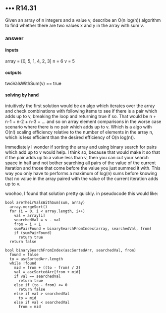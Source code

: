 ## ••• R14.31 

Given an array of n integers and a value v, describe an O(n log(n)) algorithm to find whether there are two values x and y in the array with sum v.

### answer

#### inputs

array = [0, 5, 1, 4, 2, 3]
n = 6
v = 5

#### outputs

twoValsWithSum(v) == true

#### solving by hand

intuitively the first solution would be an algo which iterates over the array and check combinations with following items to see if there is a pair which adds up to v, breaking the loop and returning true if so. That would be n + n-1 + n-2 + n-3 + ... and so on array element comparisons in the worse case scenario where there is no pair which adds up to v. Which is a algo with O(n!) scaling efficiency relative to the number of elements in the array n, which is less efficient than the desired efficiency of O(n log(n)).

Immediately I wonder if sorting the array and using binary search for pairs which add up to v would help. I think so, because that would make it so that if the pair adds up to a value less than v, then you can cut your search space in half and not bother searching all pairs of the value of the current iteration and those that come before the value you just summed it with. This way you only have to performs a maximum of log(n) sums before knowing that no value in the array paired with the value of the current iteration adds up to v. 

woohoo, I found that solution pretty quickly.
in pseudocode this would like:

```
bool areTheirValsWithSum(sum, array)
  array.mergeSort()
  for (i = 0, i < array.length, i++)
    val = array[i]
    searchedVal = v - val
    from = i + 1
    sumPairFound = binarySearchFromIndex(array, searchedVal, from)
    if (sumPairFound)
      return true
  return false
  
bool binarySearchFromIndex(ascSortedArr, searchedVal, from)
  found = false
  to = ascSortedArr.length
  while !found
    mid = from + ((to - from) / 2)
    val = ascSortedArr[from + mid]
    if val == searchedVal
      return true
    else if (to - from) <= 0
      return false 
    else if val > searchedVal
      to = mid
    else if val < searchedVal
      from = mid
```

